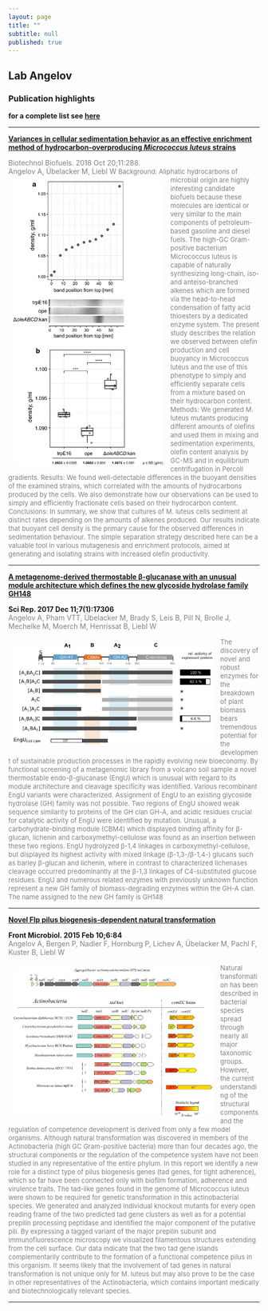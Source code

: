 ```yaml
---
layout: page
title: ""
subtitle: null
published: true
---
```

## Lab Angelov   

### Publication highlights
**for a complete list see [here](https://www.ncbi.nlm.nih.gov/myncbi/browse/collection/9248015/?sort=date&direction=descending)**
<hr>   

[**Variances in cellular sedimentation behavior as an effective enrichment method of
hydrocarbon-overproducing _Micrococcus luteus_ strains**](https://biotechnologyforbiofuels.biomedcentral.com/articles/10.1186/s13068-018-1286-6)    

<font color = "grey">
  Biotechnol Biofuels. 2018 Oct 20;11:288.<br>   
  Angelov A, Übelacker M, Liebl W
</font>   

<img style="float: left; margin: 10px 15px 15px 10px;" width = "300" src="/img/img1.png">

<font size="2" color = "grey">
Background: Aliphatic hydrocarbons of microbial origin are highly interesting
candidate biofuels because these molecules are identical or very similar to the
main components of petroleum-based gasoline and diesel fuels. The high-GC
Gram-positive bacterium Micrococcus luteus is capable of naturally synthesizing
long-chain, iso- and anteiso-branched alkenes which are formed via the
head-to-head condensation of fatty acid thioesters by a dedicated enzyme system. 
The present study describes the relation we observed between olefin production
and cell buoyancy in Micrococcus luteus and the use of this phenotype to simply
and efficiently separate cells from a mixture based on their hydrocarbon content.
Methods: We generated M. luteus mutants producing different amounts of olefins
and used them in mixing and sedimentation experiments, olefin content analysis by
GC-MS and in equilibrium centrifugation in Percoll gradients.
Results: We found well-detectable differences in the buoyant densities of the
examined strains, which correlated with the amounts of hydrocarbons produced by
the cells. We also demonstrate how our observations can be used to simply and
efficiently fractionate cells based on their hydrocarbon content.
Conclusions: In summary, we show that cultures of M. luteus cells sediment at
distinct rates depending on the amounts of alkenes produced. Our results indicate
that buoyant cell density is the primary cause for the observed differences in
sedimentation behaviour. The simple separation strategy described here can be a
valuable tool in various mutagenesis and enrichment protocols, aimed at
generating and isolating strains with increased olefin productivity.</font>
<hr>

[**A metagenome-derived thermostable β-glucanase with an unusual module architecture which defines the new glycoside hydrolase family GH148**](https://www.nature.com/articles/s41598-017-16839-8)  

**Sci Rep. 2017 Dec 11;7(1):17306**   
<font color = "grey">Angelov A, Pham VTT, Übelacker M, Brady S, Leis B, Pill N, Brolle J, Mechelke M, Moerch M, Henrissat B, Liebl W</font>   

<img style="float: left;  margin: 10px 15px 15px 10px;" width = "400" src="/img/img2.jpg">   


<font size="2" color = "grey">The discovery of novel and robust enzymes for the breakdown of plant biomass bears tremendous potential for the development of sustainable production processes in the rapidly evolving new bioeconomy. By functional screening of a metagenomic library from a volcano soil sample a novel thermostable endo-β-glucanase (EngU) which is unusual with regard to its module architecture and cleavage specificity was identified. Various recombinant EngU variants were characterized. Assignment of EngU to an existing glycoside hydrolase (GH) family was not possible. Two regions of EngU showed weak sequence similarity to proteins of the GH clan GH-A, and acidic residues crucial for catalytic activity of EngU were identified by mutation. Unusual, a carbohydrate-binding module (CBM4) which displayed binding affinity for β-glucan, lichenin and carboxymethyl-cellulose was found as an insertion between these two regions. EngU hydrolyzed β-1,4 linkages in carboxymethyl-cellulose, but displayed its highest activity with mixed linkage (β-1,3-/β-1,4-) glucans such as barley β-glucan and lichenin, where in contrast to characterized lichenases cleavage occurred predominantly at the β-1,3 linkages of C4-substituted glucose residues. EngU and numerous related enzymes with previously unknown function represent a new GH family of biomass-degrading enzymes within the GH-A clan. The name assigned to the new GH family is GH148</font>
<hr>   

[**Novel Flp pilus biogenesis-dependent natural transformation**](https://www.frontiersin.org/articles/10.3389/fmicb.2015.00084/full)   

**Front Microbiol. 2015 Feb 10;6:84**     
<font color = "grey">Angelov A, Bergen P, Nadler F, Hornburg P, Lichev A, Übelacker M, Pachl F, Kuster B, Liebl W</font>   

<img style="float: left; margin: 10px 15px 15px 10px;" width = "400" src="/img/img3.jpg">  

<font size="2" color = "grey">Natural transformation has been described in bacterial species spread through nearly all major taxonomic groups. However, the current understanding of the structural components and the regulation of competence development is derived from only a few model organisms. Although natural transformation was discovered in members of the Actinobacteria (high GC Gram-positive bacteria) more than four decades ago, the structural components or the regulation of the competence system have not been studied in any representative of the entire phylum. In this report we identify a new role for a distinct type of pilus biogenesis genes (tad genes, for tight adherence), which so far have been connected only with biofilm formation, adherence and virulence traits. The tad-like genes found in the genome of Micrococcus luteus were shown to be required for genetic transformation in this actinobacterial species. We generated and analyzed individual knockout mutants for every open reading frame of the two predicted tad gene clusters as well as for a potential prepilin processing peptidase and identified the major component of the putative pili. By expressing a tagged variant of the major prepilin subunit and immunofluorescence microscopy we visualized filamentous structures extending from the cell surface. Our data indicate that the two tad gene islands complementarily contribute to the formation of a functional competence pilus in this organism. It seems likely that the involvement of tad genes in natural transformation is not unique only for M. luteus but may also prove to be the case in other representatives of the Actinobacteria, which contains important medically and biotechnologically relevant species.</font>

<hr>












